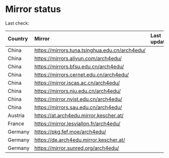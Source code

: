 <script src="./time.js"></script>
# Mirror status
Last check: <script type="text/javascript">localize(1738448438.3346903);</script>

|Country|Mirror|Last update|
|:------|:-----|:----------|
|China|https://mirrors.tuna.tsinghua.edu.cn/arch4edu/|<script type="text/javascript">localize(1738434932);</script>|
|China|https://mirrors.aliyun.com/arch4edu/|<script type="text/javascript">localize(1738391822);</script>|
|China|https://mirrors.bfsu.edu.cn/arch4edu/|<script type="text/javascript">localize(1738391822);</script>|
|China|https://mirrors.cernet.edu.cn/arch4edu/|<script type="text/javascript">localize(1738391822);</script>|
|China|https://mirror.iscas.ac.cn/arch4edu/|<script type="text/javascript">localize(1738391822);</script>|
|China|https://mirrors.nju.edu.cn/arch4edu/|<script type="text/javascript">localize(1738391822);</script>|
|China|https://mirror.nyist.edu.cn/arch4edu/|<script type="text/javascript">localize(1738391822);</script>|
|China|https://mirrors.sau.edu.cn/arch4edu/|<script type="text/javascript">localize(1731653531);</script>|
|Austria|https://at.arch4edu.mirror.kescher.at/|<script type="text/javascript">localize(1738391822);</script>|
|France|https://mirror.lesviallon.fr/arch4edu/|<script type="text/javascript">localize(1738434932);</script>|
|Germany|https://pkg.fef.moe/arch4edu/|<script type="text/javascript">localize(1738391822);</script>|
|Germany|https://de.arch4edu.mirror.kescher.at/|<script type="text/javascript">localize(1738391822);</script>|
|Germany|https://mirror.sunred.org/arch4edu/|<script type="text/javascript">localize(1738391822);</script>|

<script src="./tablefilter/tablefilter.js"></script>
<script src="./table.js"></script>